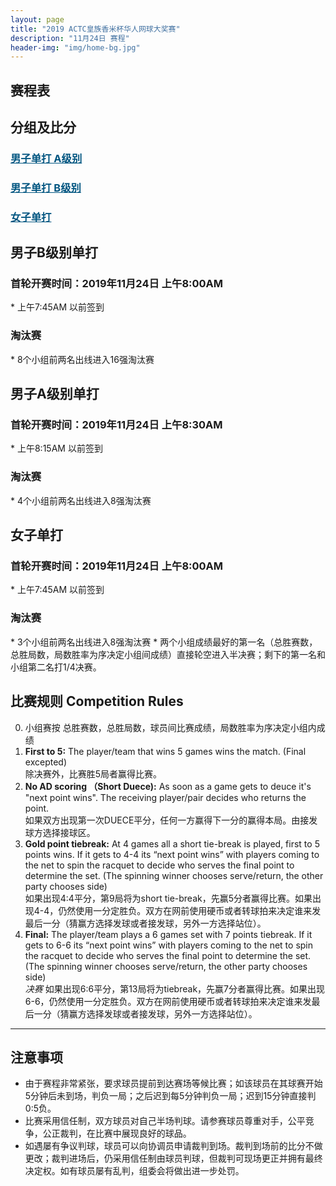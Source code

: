 ```yaml
---
layout: page
title: "2019 ACTC皇族香米杯华人网球大奖赛"
description: "11月24日 赛程"
header-img: "img/home-bg.jpg"
---
```


<h2>赛程表</h2>

<h2>分组及比分</h2>
<h3> <a href="{{ site.baseurl }}/2019/draw/single_a" target="_blank" style="color:#005580">男子单打 A级别</a></h3>
<h3> <a href="{{ site.baseurl }}/2019/draw/single_b" target="_blank" style="color:#005580">男子单打 B级别</a></h3>
<h3> <a href="{{ site.baseurl }}/2019/draw/single_w" target="_blank" style="color:#005580">女子单打</a></h3>


<h2><p class="text-center">男子B级别单打</p></h2>
<h3>首轮开赛时间：2019年11月24日 上午8:00AM</h3>
* 上午7:45AM 以前签到
<h3>淘汰赛</h3>
* 8个小组前两名出线进入16强淘汰赛

<h2><p class="text-center">男子A级别单打</p></h2>
<h3>首轮开赛时间：2019年11月24日 上午8:30AM</h3>
* 上午8:15AM 以前签到
<h3>淘汰赛</h3>
* 4个小组前两名出线进入8强淘汰赛

<h2><p class="text-center">女子单打</p></h2>
<h3>首轮开赛时间：2019年11月24日 上午8:00AM</h3>
* 上午7:45AM 以前签到
<h3>淘汰赛</h3>
* 3个小组前两名出线进入8强淘汰赛
* 两个小组成绩最好的第一名（总胜赛数，总胜局数，局数胜率为序决定小组间成绩）直接轮空进入半决赛；剩下的第一名和小组第二名打1/4决赛。

<br>

<h2 class="page-header">比赛规则 Competition Rules</h2>

0. 小组赛按 总胜赛数，总胜局数，球员间比赛成绩，局数胜率为序决定小组内成绩
1. **First to 5:** The player/team that wins 5 games wins the match. (Final excepted)<br>除决赛外，比赛胜5局者赢得比赛。
2. **No AD scoring （Short Duece):** As soon as a game gets to deuce it's "next point wins". The receiving player/pair decides who returns the point.<br>如果双方出现第一次DUECE平分，任何一方赢得下一分的赢得本局。由接发球方选择接球区。
3. **Gold point tiebreak:** At 4 games all a short tie-break is played, first to 5 points wins. If it gets to 4-4 its “next point wins” with players coming to the net to spin the racquet to decide who serves the final point to determine the set. (The spinning winner chooses serve/return, the other party chooses side)<br>如果出现4:4平分，第9局将为short tie-break，先赢5分者赢得比赛。如果出现4-4，仍然使用一分定胜负。双方在网前使用硬币或者转球拍来决定谁来发最后一分（猜赢方选择发球或者接发球，另外一方选择站位）。
4. **Final:** The player/team plays a 6 games set with 7 points tiebreak. If it gets to 6-6 its “next point wins” with players coming to the net to spin the racquet to decide who serves the final point to determine the set. (The spinning winner chooses serve/return, the other party chooses side)<br><em>决赛</em> 如果出现6:6平分，第13局将为tiebreak，先赢7分者赢得比赛。如果出现6-6，仍然使用一分定胜负。双方在网前使用硬币或者转球拍来决定谁来发最后一分（猜赢方选择发球或者接发球，另外一方选择站位）。


____

<h2>注意事项</h2>

* 由于赛程非常紧张，要求球员提前到达赛场等候比赛；如该球员在其球赛开始5分钟后未到场，判负一局；之后迟到每5分钟判负一局；迟到15分钟直接判0:5负。
* 比赛采用信任制，双方球员对自己半场判球。请参赛球员尊重对手，公平竞争，公正裁判，在比赛中展现良好的球品。
* 如遇屡有争议判球，球员可以向协调员申请裁判到场。裁判到场前的比分不做更改；裁判进场后，仍采用信任制由球员判球，但裁判可现场更正并拥有最终决定权。如有球员屡有乱判，组委会将做出进一步处罚。
